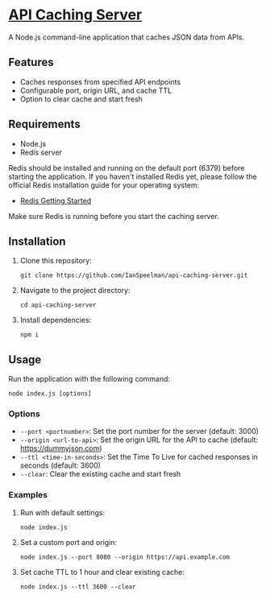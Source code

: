 # [API Caching Server](https://roadmap.sh/projects/caching-server)

A Node.js command-line application that caches JSON data from APIs.

## Features

- Caches responses from specified API endpoints
- Configurable port, origin URL, and cache TTL
- Option to clear cache and start fresh

## Requirements

- Node.js
- Redis server

Redis should be installed and running on the default port (6379) before starting the application. If you haven't installed Redis yet, please follow the official Redis installation guide for your operating system:

- [Redis Getting Started](https://redis.io/docs/latest/get-started/)

Make sure Redis is running before you start the caching server.


## Installation

1. Clone this repository:
   ```
   git clone https://github.com/IanSpeelman/api-caching-server.git
   ```
2. Navigate to the project directory:
   ```
   cd api-caching-server
   ```
3. Install dependencies:
   ```
   npm i
   ```

## Usage

Run the application with the following command:

```
node index.js [options]
```

### Options

- `--port <portnumber>`: Set the port number for the server (default: 3000)
- `--origin <url-to-api>`: Set the origin URL for the API to cache (default: https://dummyjson.com)
- `--ttl <time-in-seconds>`: Set the Time To Live for cached responses in seconds (default: 3600)
- `--clear`: Clear the existing cache and start fresh

### Examples

1. Run with default settings:
   ```
   node index.js
   ```

2. Set a custom port and origin:
   ```
   node index.js --port 8080 --origin https://api.example.com
   ```

3. Set cache TTL to 1 hour and clear existing cache:
   ```
   node index.js --ttl 3600 --clear
   ```
